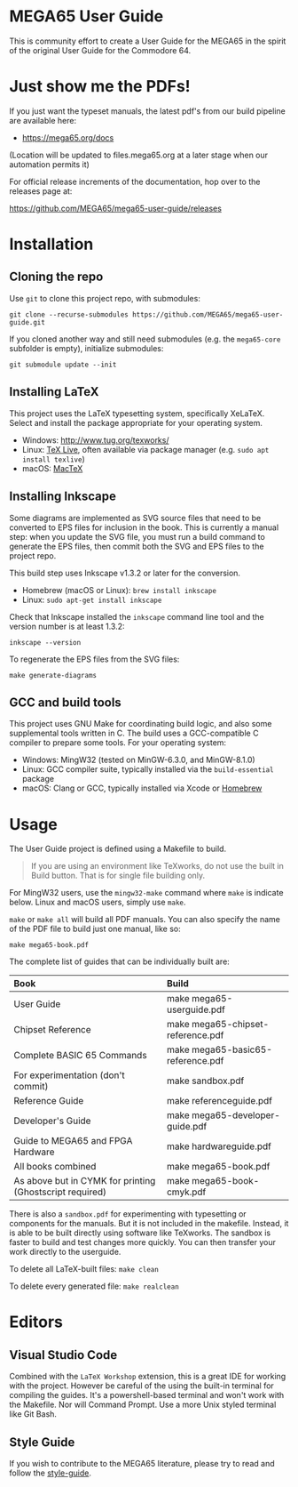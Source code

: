 # MEGA65 User Guide

This is community effort to create a User Guide for the MEGA65 in the spirit of the original User Guide for the Commodore 64.

# Just show me the PDFs!

If you just want the typeset manuals, the latest pdf's from our build pipeline are available here:

- https://mega65.org/docs

(Location will be updated to files.mega65.org at a later stage when our automation permits it)

For official release increments of the documentation, hop over to the releases page at:

https://github.com/MEGA65/mega65-user-guide/releases

# Installation

## Cloning the repo

Use `git` to clone this project repo, with submodules:

```
git clone --recurse-submodules https://github.com/MEGA65/mega65-user-guide.git
```

If you cloned another way and still need submodules (e.g. the `mega65-core` subfolder is empty), initialize submodules:

```
git submodule update --init
```

## Installing LaTeX

This project uses the LaTeX typesetting system, specifically XeLaTeX. Select and install the package appropriate for your operating system.

- Windows: http://www.tug.org/texworks/
- Linux: [TeX Live](https://tug.org/texlive/), often available via package manager (e.g. `sudo apt install texlive`)
- macOS: [MacTeX](https://www.tug.org/mactex/)

## Installing Inkscape

Some diagrams are implemented as SVG source files that need to be converted to EPS files for inclusion in the book. This is currently a manual step: when you update the SVG file, you must run a build command to generate the EPS files, then commit both the SVG and EPS files to the project repo.

This build step uses Inkscape v1.3.2 or later for the conversion.

* Homebrew (macOS or Linux): `brew install inkscape`
* Linux: `sudo apt-get install inkscape`

Check that Inkscape installed the `inkscape` command line tool and the version number is at least 1.3.2:

```
inkscape --version
```

To regenerate the EPS files from the SVG files:

```
make generate-diagrams
```

## GCC and build tools

This project uses GNU Make for coordinating build logic, and also some supplemental tools written in C. The build uses a GCC-compatible C compiler to prepare some tools. For your operating system:

- Windows: MingW32 (tested on MinGW-6.3.0, and MinGW-8.1.0)
- Linux: GCC compiler suite, typically installed via the `build-essential` package
- macOS: Clang or GCC, typically installed via Xcode or [Homebrew](https://brew.sh)

# Usage

The User Guide project is defined using a Makefile to build.

> If you are using an environment like TeXworks, do not use the built in Build button. That is for single file building only.

For MingW32 users, use the `mingw32-make` command where `make` is indicate below. Linux and macOS users, simply use `make`.

`make` or `make all` will build all PDF manuals. You can also specify the name of the PDF file to build just one manual, like so:

```
make mega65-book.pdf
```

The complete list of guides that can be individually built are:

| Book                                                     | Build                             |
| :------------------------------------------------------- | :-------------------------------- |
| User Guide                                               | make mega65-userguide.pdf         |
| Chipset Reference                                        | make mega65-chipset-reference.pdf |
| Complete BASIC 65 Commands                               | make mega65-basic65-reference.pdf |
| For experimentation (don't commit)                       | make sandbox.pdf                  |
| Reference Guide                                          | make referenceguide.pdf           |
| Developer's Guide                                        | make mega65-developer-guide.pdf   |
| Guide to MEGA65 and FPGA Hardware                        | make hardwareguide.pdf            |
| All books combined                                       | make mega65-book.pdf              |
| As above but in CYMK for printing (Ghostscript required) | make mega65-book-cmyk.pdf         |

There is also a `sandbox.pdf` for experimenting with typesetting or components for the manuals. But it is not included in the makefile. Instead, it is able to be built directly using software like TeXworks. The sandbox is faster to build and test changes more quickly. You can then transfer your work directly to the userguide.

To delete all LaTeX-built files: `make clean`

To delete every generated file: `make realclean`

# Editors

## Visual Studio Code

Combined with the `LaTeX Workshop` extension, this is a great IDE for working with the project. However be careful of the using the built-in terminal for compiling the guides. It's a powershell-based terminal and won't work with the Makefile. Nor will Command Prompt. Use a more Unix styled terminal like Git Bash.

## Style Guide

If you wish to contribute to the MEGA65 literature, please try to read and follow the [style-guide](style-guide.md).
